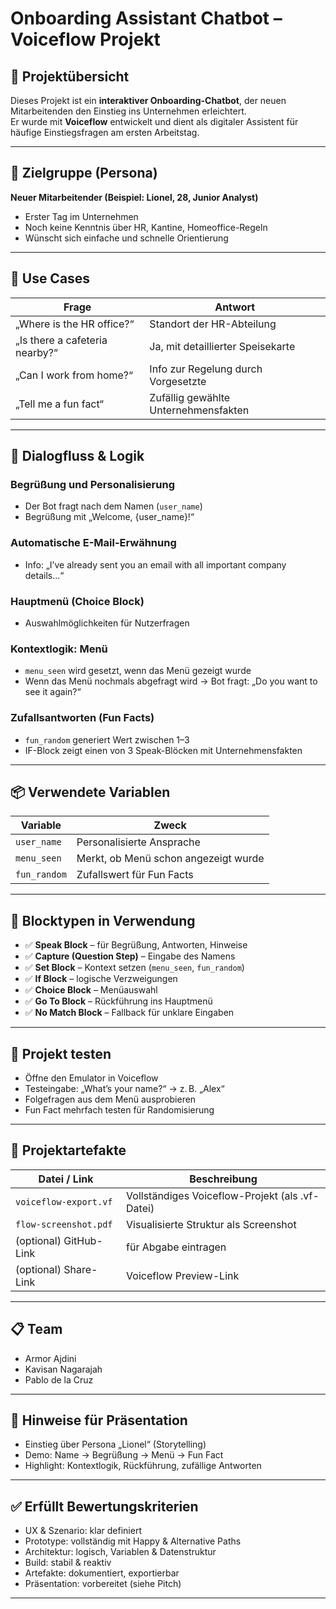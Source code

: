 # Onboarding Assistant Chatbot – Voiceflow Projekt

## 🧭 Projektübersicht

Dieses Projekt ist ein **interaktiver Onboarding-Chatbot**, der neuen Mitarbeitenden den Einstieg ins Unternehmen erleichtert.  
Er wurde mit **Voiceflow** entwickelt und dient als digitaler Assistent für häufige Einstiegsfragen am ersten Arbeitstag.

---

## 👤 Zielgruppe (Persona)

**Neuer Mitarbeitender (Beispiel: Lionel, 28, Junior Analyst)**  
- Erster Tag im Unternehmen  
- Noch keine Kenntnis über HR, Kantine, Homeoffice-Regeln  
- Wünscht sich einfache und schnelle Orientierung

---

## 🎯 Use Cases

| Frage | Antwort |
|-------|---------|
| „Where is the HR office?“ | Standort der HR-Abteilung |
| „Is there a cafeteria nearby?“ | Ja, mit detaillierter Speisekarte |
| „Can I work from home?“ | Info zur Regelung durch Vorgesetzte |
| „Tell me a fun fact“ | Zufällig gewählte Unternehmensfakten |

---

## 🔄 Dialogfluss & Logik

### Begrüßung und Personalisierung
- Der Bot fragt nach dem Namen (`user_name`)
- Begrüßung mit „Welcome, {user_name}!“

### Automatische E-Mail-Erwähnung
- Info: „I’ve already sent you an email with all important company details...“

### Hauptmenü (Choice Block)
- Auswahlmöglichkeiten für Nutzerfragen

### Kontextlogik: Menü
- `menu_seen` wird gesetzt, wenn das Menü gezeigt wurde
- Wenn das Menü nochmals abgefragt wird → Bot fragt: „Do you want to see it again?“

### Zufallsantworten (Fun Facts)
- `fun_random` generiert Wert zwischen 1–3
- IF-Block zeigt einen von 3 Speak-Blöcken mit Unternehmensfakten

---

## 📦 Verwendete Variablen

| Variable     | Zweck                              |
|--------------|-------------------------------------|
| `user_name`  | Personalisierte Ansprache           |
| `menu_seen`  | Merkt, ob Menü schon angezeigt wurde|
| `fun_random` | Zufallswert für Fun Facts           |

---

## 🧱 Blocktypen in Verwendung

- ✅ **Speak Block** – für Begrüßung, Antworten, Hinweise
- ✅ **Capture (Question Step)** – Eingabe des Namens
- ✅ **Set Block** – Kontext setzen (`menu_seen`, `fun_random`)
- ✅ **If Block** – logische Verzweigungen
- ✅ **Choice Block** – Menüauswahl
- ✅ **Go To Block** – Rückführung ins Hauptmenü
- ✅ **No Match Block** – Fallback für unklare Eingaben

---

## 🧪 Projekt testen

- Öffne den Emulator in Voiceflow
- Testeingabe: „What’s your name?“ → z. B. „Alex“
- Folgefragen aus dem Menü ausprobieren
- Fun Fact mehrfach testen für Randomisierung

---

## 🔗 Projektartefakte

| Datei / Link | Beschreibung |
|--------------|--------------|
| `voiceflow-export.vf` | Vollständiges Voiceflow-Projekt (als .vf-Datei) |
| `flow-screenshot.pdf` | Visualisierte Struktur als Screenshot |
| (optional) GitHub-Link | für Abgabe eintragen |
| (optional) Share-Link | Voiceflow Preview-Link |

---

## 📋 Team

- Armor Ajdini  
- Kavisan Nagarajah
- Pablo de la Cruz

---

## 📌 Hinweise für Präsentation

- Einstieg über Persona „Lionel“ (Storytelling)  
- Demo: Name → Begrüßung → Menü → Fun Fact  
- Highlight: Kontextlogik, Rückführung, zufällige Antworten

---

## ✅ Erfüllt Bewertungskriterien

- UX & Szenario: klar definiert  
- Prototype: vollständig mit Happy & Alternative Paths  
- Architektur: logisch, Variablen & Datenstruktur  
- Build: stabil & reaktiv  
- Artefakte: dokumentiert, exportierbar  
- Präsentation: vorbereitet (siehe Pitch)

---
